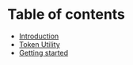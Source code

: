 # Table of contents

* [Introduction](README.md)
* [Token Utility](utilities/basic.md)
* [Getting started](basic-need-to-know-stuff/README.md)

